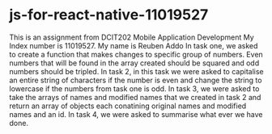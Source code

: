 # js-for-react-native-11019527
This is an assignment from DCIT202 Mobile Application Development
My Index number is 11019527.
My name is Reuben Addo
  In task one, we asked to create a function that makes changes to specific group of numbers. Even numbers that will be found in the array created should be squared and odd numbers should be tripled.
    In task 2, in this task we were asked to capitalise an entire string of characters if the number is even and change the string to lowercase if the numbers from task one is odd.
      In task 3, we were asked to take the arrays of names and modified names that we created in task 2 and return an array of objects each conatining original names and modified names and an id.
        In task 4, we were asked to summarise what ever we have done.
